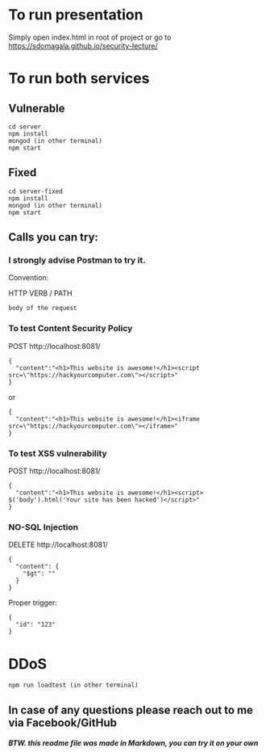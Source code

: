 # To run presentation

Simply open index.html in root of project or go to https://sdomagala.github.io/security-lecture/

# To run both services

## Vulnerable
```
cd server
npm install
mongod (in other terminal)
npm start
```

## Fixed
```
cd server-fixed
npm install
mongod (in other terminal)
npm start
```


## Calls you can try:

### I strongly advise Postman to try it.

Convention:

HTTP VERB / PATH
```
body of the request
```

### To test Content Security Policy
POST http://localhost:8081/
```
{
  "content":"<h1>This website is awesome!</h1><script src=\"https://hackyourcomputer.com\"></script>"
}
```

or

```
{
  "content":"<h1>This website is awesome!</h1><iframe src=\"https://hackyourcomputer.com\"></iframe>"
}
```

### To test XSS vulnerability
POST http://localhost:8081/
```
{
  "content":"<h1>This website is awesome!</h1><script> $('body').html('Your site has been hacked')</script>"
}
```

### NO-SQL Injection
DELETE http://localhost:8081/
```
{
  "content": {
    "$gt": ""
  }
}
```

Proper trigger:
```
{
  "id": "123"
}
```

# DDoS

```
npm run loadtest (in other terminal)
```


## In case of any questions please reach out to me via Facebook/GitHub


##### BTW. this readme file was made in Markdown, you can try it on your own
